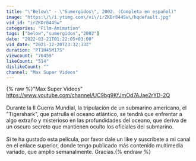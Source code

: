 ```yaml
---
title: "\"Below\" - \"Sumergidos\", 2002. (Completa en español)"
image: "https:\/\/i.ytimg.com\/vi\/irZKDr844Sw\/hqdefault.jpg"
vid_id: "irZKDr844Sw"
categories: "Film-Animation"
tags: ["below","sumergidos","2002"]
date: "2022-03-21T01:22:05+03:00"
vid_date: "2021-12-20T23:32:33Z"
duration: "PT1H45M17S"
viewcount: "76459"
likeCount: "514"
dislikeCount: ""
channel: "Max Super Videos"
---
```

{% raw %}&quot;Max Super Videos&quot;<br /><a rel="nofollow" target="blank" href="https://www.youtube.com/channel/UC9bg9KfJmOd7AJae2rYD-2Q">https://www.youtube.com/channel/UC9bg9KfJmOd7AJae2rYD-2Q</a><br /><br />Durante la II Guerra Mundial, la tripulación de un submarino americano, el &quot;Tigershark&quot;, que patrulla el oceano atlántico, se tendrá que enfrentar a algo extraño y misterioso en las profundidades del oceano, que deriva de un oscuro secreto que mantienen oculto los oficiales del submarino.<br /><br />Si te ha gustado esta película, por favor dale un like y suscribete a mi canal en el enlace superior, donde tengo publicado más contenido multimedia variado, que amplio semanalmente. Gracias.{% endraw %}
